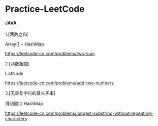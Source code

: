 # Practice-LeetCode

#### JAVA

1.[两数之和] 

Array[] + HashMap 

https://leetcode-cn.com/problems/two-sum  


2.[两数相加]

ListNode

https://leetcode-cn.com/problems/add-two-numbers

3.[无重复字符的最长子串]

滑动窗口 HashMap

https://leetcode-cn.com/problems/longest-substring-without-repeating-characters

